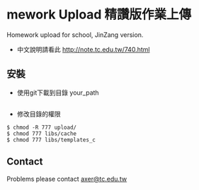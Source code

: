 mework Upload 精讚版作業上傳
=========

Homework upload for school, JinZang version.

  - 中文說明請看此 http://note.tc.edu.tw/740.html

安裝
-

+  使用git下載到目錄 your_path

```$ git clone https://github.com/AxerZ/homework.git your_path
```

+  修改目錄的權限

```$ cd your_path
$ chmod -R 777 upload/
$ chmod 777 libs/cache
$ chmod 777 libs/templates_c
```
Contact
-----------
Problems please contact axer@tc.edu.tw

